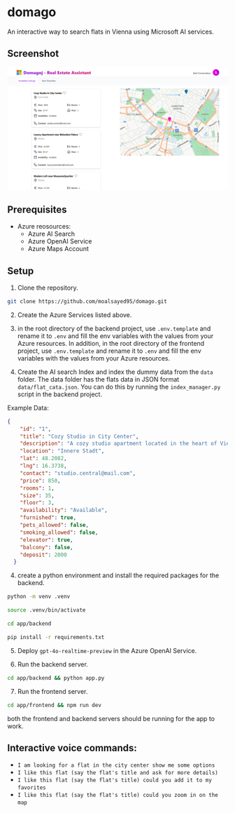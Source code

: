 # domago

An interactive way to search flats in Vienna using Microsoft AI services.

## Screenshot

![Screenshot of domago](ui/v1.png)

## Prerequisites
- Azure reosources:
    - Azure AI Search
    - Azure OpenAI Service
    - Azure Maps Account

## Setup
1. Clone the repository.

```bash	
git clone https://github.com/moalsayed95/domago.git
```

2. Create the Azure Services listed above.

3. in the root directory of the backend project, use `.env.template` and rename it to `.env` and fill the env variables with the values from your Azure resources. In addition, in the root directory of the frontend project, use `.env.template` and rename it to `.env` and fill the env variables with the values from your Azure resources.

4. Create the AI search Index and index the dummy data from the `data` folder. The data folder has the flats data in JSON format `data/flat_cata.json`. You can do this by running the `index_manager.py` script in the backend project.

Example Data:  
```json
{
    "id": "1",
    "title": "Cozy Studio in City Center",
    "description": "A cozy studio apartment located in the heart of Vienna, just steps from Stephansplatz. Ideal for professionals or students seeking a central location.",
    "location": "Innere Stadt",
    "lat": 48.2082,
    "lng": 16.3738,
    "contact": "studio.central@mail.com",
    "price": 850,
    "rooms": 1,
    "size": 35,
    "floor": 3,
    "availability": "Available",
    "furnished": true,
    "pets_allowed": false,
    "smoking_allowed": false,
    "elevator": true,
    "balcony": false,
    "deposit": 2000
  }
```	

4. create a python environment and install the required packages for the backend.

```bash
python -m venv .venv
```

```bash
source .venv/bin/activate
```

```bash
cd app/backend
```

```bash
pip install -r requirements.txt
```

5. Deploy `gpt-4o-realtime-preview` in the Azure OpenAI Service.

6. Run the backend server.

```bash
cd app/backend && python app.py
```

7. Run the frontend server.

```bash
cd app/frontend && npm run dev
```

both the frontend and backend servers should be running for the app to work.

## Interactive voice commands:
- `I am looking for a flat in the city center show me some options`
- `I like this flat (say the flat's title and ask for more details)`
- `I like this flat (say the flat's title) could you add it to my favorites`
- `I like this flat (say the flat's title) could you zoom in on the map`
